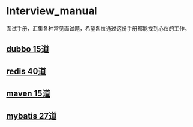 # Interview_manual

面试手册，汇集各种常见面试题，希望各位通过这份手册都能找到心仪的工作。


## [dubbo 15道](/dubbo/README.md)

## [redis 40道](/redis/README.md)

## [maven 15道](/maven/README.md)

## [mybatis 27道](/mybatis/README.md)






